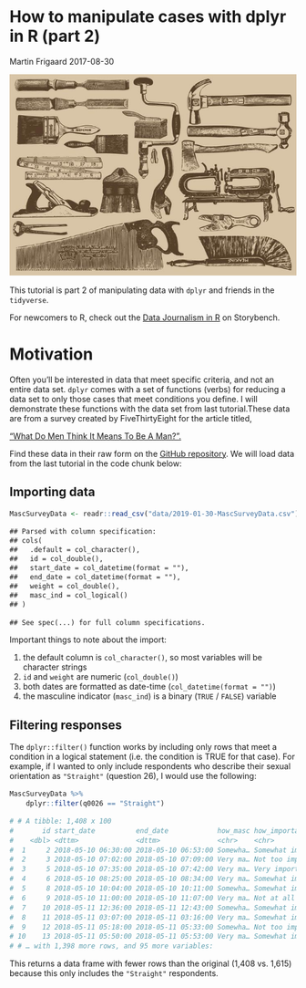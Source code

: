 How to manipulate cases with dplyr in R (part 2)
================
Martin Frigaard
2017-08-30

![](images/vintage-carpenter-tools.jpg)<!-- -->

This tutorial is part 2 of manipulating data with `dplyr` and friends in
the `tidyverse`.

For newcomers to R, check out the [Data Journalism in
R](http://bit.ly/2MGFh2f) on Storybench.

# Motivation

Often you’ll be interested in data that meet specific criteria, and not
an entire data set. `dplyr` comes with a set of functions (verbs) for
reducing a data set to only those cases that meet conditions you define.
I will demonstrate these functions with the data set from last
tutorial.These data are from a survey created by FiveThirtyEight for the
article titled,

[“What Do Men Think It Means To Be A Man?”.](https://53eig.ht/2FYCOQk)

Find these data in their raw form on the [GitHub
repository](http://bit.ly/2RUUanr). We will load data from the last
tutorial in the code chunk below:

## Importing data

``` r
MascSurveyData <- readr::read_csv("data/2019-01-30-MascSurveyData.csv")
```

    ## Parsed with column specification:
    ## cols(
    ##   .default = col_character(),
    ##   id = col_double(),
    ##   start_date = col_datetime(format = ""),
    ##   end_date = col_datetime(format = ""),
    ##   weight = col_double(),
    ##   masc_ind = col_logical()
    ## )

    ## See spec(...) for full column specifications.

Important things to note about the import:

1.  the default column is `col_character()`, so most variables will be
    character strings
2.  `id` and `weight` are numeric (`col_double()`)
3.  both dates are formatted as date-time (`col_datetime(format = "")`)
4.  the masculine indicator (`masc_ind`) is a binary (`TRUE` / `FALSE`)
    variable

## Filtering responses

The `dplyr::filter()` function works by including only rows that meet a
condition in a logical statement (i.e. the condition is TRUE for that
case). For example, if I wanted to only include respondents who describe
their sexual orientation as `"Straight"` (question 26), I would use the
following:

``` r
MascSurveyData %>% 
    dplyr::filter(q0026 == "Straight")
```

``` r
# # A tibble: 1,408 x 100
#       id start_date          end_date            how_masc how_important
#    <dbl> <dttm>              <dttm>              <chr>    <chr>        
#  1     2 2018-05-10 06:30:00 2018-05-10 06:53:00 Somewha… Somewhat imp…
#  2     3 2018-05-10 07:02:00 2018-05-10 07:09:00 Very ma… Not too impo…
#  3     5 2018-05-10 07:35:00 2018-05-10 07:42:00 Very ma… Very importa…
#  4     6 2018-05-10 08:25:00 2018-05-10 08:34:00 Very ma… Somewhat imp…
#  5     8 2018-05-10 10:04:00 2018-05-10 10:11:00 Somewha… Somewhat imp…
#  6     9 2018-05-10 11:00:00 2018-05-10 11:07:00 Very ma… Not at all i…
#  7    10 2018-05-11 12:36:00 2018-05-11 12:43:00 Somewha… Somewhat imp…
#  8    11 2018-05-11 03:07:00 2018-05-11 03:16:00 Very ma… Somewhat imp…
#  9    12 2018-05-11 05:18:00 2018-05-11 05:33:00 Somewha… Not too impo…
# 10    13 2018-05-11 05:50:00 2018-05-11 05:53:00 Very ma… Somewhat imp…
# # … with 1,398 more rows, and 95 more variables:
```

This returns a data frame with fewer rows than the original (1,408
vs. 1,615) because this only includes the `"Straight"` respondents.

##
